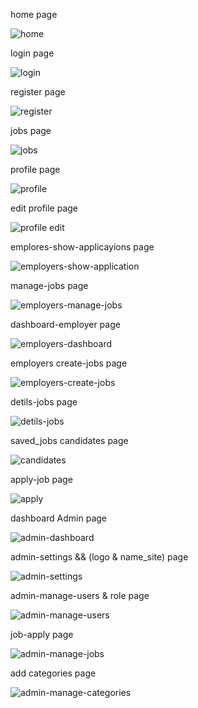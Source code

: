 home page


![home](https://github.com/user-attachments/assets/66d630d7-2c6c-40ae-961a-92b9963c7e22)

login page 


![login](https://github.com/user-attachments/assets/4c487b89-2dbb-4dfd-a372-4b7b9a34361b)

register page


![register](https://github.com/user-attachments/assets/aa4c570b-9f95-4ceb-8fd4-c7923aa1b31b)

jobs page


![jobs](https://github.com/user-attachments/assets/9059436f-4ac3-4703-832b-ed620306420e)

profile page


![profile](https://github.com/user-attachments/assets/13942e5e-38e1-4521-8260-425a162b1d2d)

edit profile page 


![profile edit](https://github.com/user-attachments/assets/fedceb58-3f0e-4936-a6a1-5bee4da55647)

emplores-show-applicayions page


![employers-show-application](https://github.com/user-attachments/assets/77d2bb75-7c74-46f9-a586-c2f581be89ec)

manage-jobs page


![employers-manage-jobs](https://github.com/user-attachments/assets/10474a6a-eab9-4019-b1dd-ae47bbd501df)

dashboard-employer page


![employers-dashboard](https://github.com/user-attachments/assets/eddb5cc2-a7d1-4d2e-8f4c-3458ee1c5fec)

employers create-jobs page


![employers-create-jobs](https://github.com/user-attachments/assets/d251d351-03c4-4599-bced-e5b7de41167e)

detils-jobs page


![detils-jobs](https://github.com/user-attachments/assets/9714817e-c00c-4fdf-91f9-73eaa253c128)

saved_jobs candidates page


![candidates](https://github.com/user-attachments/assets/7c02c776-9a50-4057-ac77-6189a47304f6)

apply-job page


![apply](https://github.com/user-attachments/assets/b7cf7a15-5d91-46c3-a2f9-12df48b16154)

dashboard Admin page


![admin-dashboard](https://github.com/user-attachments/assets/dbd1c16c-5eb1-42d3-a6aa-dabbdee1edb1)

admin-settings && (logo & name_site) page


![admin-settings](https://github.com/user-attachments/assets/e55cad24-c751-4e2f-9b3a-6492d52183a5)

admin-manage-users & role page


![admin-manage-users](https://github.com/user-attachments/assets/d757d492-1c08-45bd-a713-0051edd448ed)

job-apply page


![admin-manage-jobs](https://github.com/user-attachments/assets/1d2384e3-69a3-4e49-b6f2-55bc76eede38)

add categories page


![admin-manage-categories](https://github.com/user-attachments/assets/b327456d-64fe-4b1f-94c0-b28b947c8e69)
